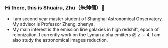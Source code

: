### Hi there, this is Shuairu, Zhu（朱帅儒）👋
* I am second year master student of Shanghai Astronomical Observatory. My advisor is Professor Zheng, zhenya.
* My main interest is the emission line galaxies in high redshift, epoch of reionization. I currently work on
  the Lyman alpha emiiters @ $z\sim 4$. I am also study the astronomical images reduction.
<!--
**sphy2016/sphy2016** is a ✨ _special_ ✨ repository because its `README.md` (this file) appears on your GitHub profile.

Here are some ideas to get you started:

- 🔭 I’m currently working on ...
- 🌱 I’m currently learning ...
- 👯 I’m looking to collaborate on ...
- 🤔 I’m looking for help with ...
- 💬 Ask me about ...
- 📫 How to reach me: ...
- 😄 Pronouns: ...
- ⚡ Fun fact: ...
-->
